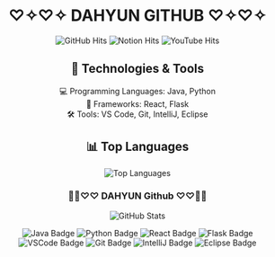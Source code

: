 <h1 align="center"> ♡✧♡✧ DAHYUN GITHUB ♡✧♡✧</h1>

<p align="center">
  <img src="https://hits.seeyoufarm.com/api/count/incr/badge.svg?url=https%3A%2F%2Fgithub.com%2FDahyun1016&count_bg=%23000000&title_bg=%23000000&icon=github.svg&icon_color=%23E7E7E7&title=DAHYUN&edge_flat=false" alt="GitHub Hits"/>
  <img src="https://hits.seeyoufarm.com/api/count/incr/badge.svg?url=https%3A%2F%2Fwww.notion.so%2FBlog-6cc3d91211e84c358dcb04adc65be593&count_bg=%23000000&title_bg=%23000000&icon=notion.svg&icon_color=%23E7E7E7&title=DAHYUN+NOTION%21&edge_flat=false" alt="Notion Hits"/>
  <img src="https://hits.seeyoufarm.com/api/count/incr/badge.svg?si=PQbYnRKQSr4-vJzW&url=https%3A%2F%2Fyoutu.be%2FYDPBlzDPFLg&count_bg=%23FFFFFF&title_bg=%23FFAEE4&icon=youtubetv.svg&icon_color=%23E7E7E7&title=LOVE&edge_flat=false" alt="YouTube Hits"/>
</p>

<h2 align="center">🔧 Technologies & Tools</h2>

<p align="center">
  💻 Programming Languages: Java, Python <br>
  🚀 Frameworks: React, Flask <br>
  🛠️ Tools: VS Code, Git, IntelliJ, Eclipse
</p>

<h2 align="center">📊 Top Languages</h2>

<p align="center">
  <img src="https://github-readme-stats.vercel.app/api/top-langs/?username=YourGitHubUsername&layout=compact&theme=radical" alt="Top Languages"/>
</p>

<h3 align="center">👩‍💻♡♡ DAHYUN Github ♡♡👩‍💻</h3>

<div align="center">
  <img src="https://github-readme-stats.vercel.app/api?username=hyeinisfree&hide_title=true&show_icons=true&include_all_commits=true&disable_animations=true&theme=vue" alt="GitHub Stats"/>
</div>

<p align="center">
  <img src="https://img.shields.io/badge/Java-%23FF69B4.svg?style=flat&logo=java&logoColor=white" alt="Java Badge"/>
  <img src="https://img.shields.io/badge/Python-%233776AB.svg?style=flat&logo=python&logoColor=white" alt="Python Badge"/>
  <img src="https://img.shields.io/badge/React-%2361DAFB.svg?style=flat&logo=react&logoColor=white" alt="React Badge"/>
  <img src="https://img.shields.io/badge/Flask-%23000000.svg?style=flat&logo=flask&logoColor=white" alt="Flask Badge"/>
  <img src="https://img.shields.io/badge/VSCode-%23007ACC.svg?style=flat&logo=visual-studio-code&logoColor=white" alt="VSCode Badge"/>
  <img src="https://img.shields.io/badge/Git-%23F05032.svg?style=flat&logo=git&logoColor=white" alt="Git Badge"/>
  <img src="https://img.shields.io/badge/IntelliJ-%23000000.svg?style=flat&logo=intellij-idea&logoColor=white" alt="IntelliJ Badge"/>
  <img src="https://img.shields.io/badge/Eclipse-%2C2C2255.svg?style=flat&logo=eclipse-ide&logoColor=white" alt="Eclipse Badge"/>
</p>
